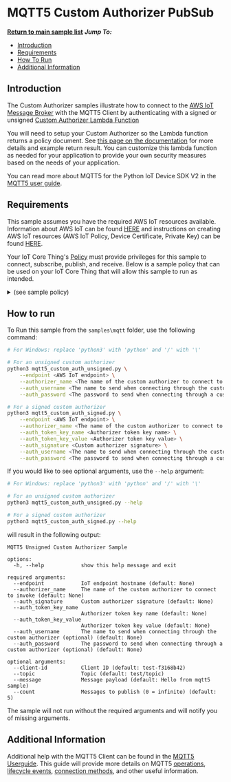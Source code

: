 # MQTT5 Custom Authorizer PubSub

[**Return to main sample list**](../README.md)
*__Jump To:__*
* [Introduction](#introduction)
* [Requirements](#requirements)
* [How To Run](#how-to-run)
* [Additional Information](#additional-information)

## Introduction
The Custom Authorizer samples illustrate how to connect to the [AWS IoT Message Broker](https://docs.aws.amazon.com/iot/latest/developerguide/iot-message-broker.html) with the MQTT5 Client by authenticating with a signed or unsigned [Custom Authorizer Lambda Function](https://docs.aws.amazon.com/iot/latest/developerguide/custom-auth-tutorial.html)

You will need to setup your Custom Authorizer so the Lambda function returns a policy document. See [this page on the documentation](https://docs.aws.amazon.com/iot/latest/developerguide/config-custom-auth.html) for more details and example return result. You can customize this lambda function as needed for your application to provide your own security measures based on the needs of your application.

You can read more about MQTT5 for the Python IoT Device SDK V2 in the [MQTT5 user guide](../../documents/MQTT5_Userguide.md).

## Requirements

This sample assumes you have the required AWS IoT resources available. Information about AWS IoT can be found [HERE](https://docs.aws.amazon.com/iot/latest/developerguide/what-is-aws-iot.html) and instructions on creating AWS IoT resources (AWS IoT Policy, Device Certificate, Private Key) can be found [HERE](https://docs.aws.amazon.com/iot/latest/developerguide/create-iot-resources.html).

Your IoT Core Thing's [Policy](https://docs.aws.amazon.com/iot/latest/developerguide/iot-policies.html) must provide privileges for this sample to connect, subscribe, publish, and receive. Below is a sample policy that can be used on your IoT Core Thing that will allow this sample to run as intended.

<details>
<summary>(see sample policy)</summary>
<pre>
{
  "Version": "2012-10-17",
  "Statement": [
    {
      "Effect": "Allow",
      "Action": [
        "iot:Publish",
        "iot:Receive"
      ],
      "Resource": [
        "arn:aws:iot:<b>region</b>:<b>account</b>:topic/test/topic"
      ]
    },
    {
      "Effect": "Allow",
      "Action": [
        "iot:Subscribe"
      ],
      "Resource": [
        "arn:aws:iot:<b>region</b>:<b>account</b>:topicfilter/test/topic"
      ]
    },
    {
      "Effect": "Allow",
      "Action": [
        "iot:Connect"
      ],
      "Resource": [
        "arn:aws:iot:<b>region</b>:<b>account</b>:client/test-*"
      ]
    }
  ]
}å
</pre>

Replace with the following with the data from your AWS account:
* `<region>`: The AWS IoT Core region where you created your AWS IoT Core thing you wish to use with this sample. For example `us-east-1`.
* `<account>`: Your AWS IoT Core account ID. This is the set of numbers in the top right next to your AWS account name when using the AWS IoT Core website.

Note that in a real application, you may want to avoid the use of wildcards in your ClientID or use them selectively. Please follow best practices when working with AWS on production applications using the SDK. Also, for the purposes of this sample, please make sure your policy allows a client ID of `test-*` to connect or use `--client_id <client ID here>` to send the client ID your policy supports.

</details>

## How to run

To Run this sample from the `samples\mqtt` folder, use the following command:

```sh
# For Windows: replace 'python3' with 'python' and '/' with '\'

# For an unsigned custom authorizer
python3 mqtt5_custom_auth_unsigned.py \
    --endpoint <AWS IoT endpoint> \
    --authorizer_name <The name of the custom authorizer to connect to invoke> \
    --auth_username <The name to send when connecting through the custom authorizer>\
    --auth_password <The password to send when connecting through a custom authorizer>

# For a signed custom authorizer
python3 mqtt5_custom_auth_signed.py \
    --endpoint <AWS IoT endpoint> \
    --authorizer_name <The name of the custom authorizer to connect to invoke> \
    --auth_token_key_name <Authorizer token key name> \
    --auth_token_key_value <Authorizer token key value> \
    --auth_signature <Custom authorizer signature> \
    --auth_username <The name to send when connecting through the custom authorizer> \
    --auth_password <The password to send when connecting through a custom authorizer>

```
If you would like to see optional arguments, use the `--help` argument:
``` sh
# For Windows: replace 'python3' with 'python' and '/' with '\'

# For an unsigned custom authorizer
python3 mqtt5_custom_auth_unsigned.py --help

# For a signed custom authorizer
python3 mqtt5_custom_auth_signed.py --help
```

will result in the following output:
```
MQTT5 Unsigned Custom Authorizer Sample

options:
  -h, --help            show this help message and exit

required arguments:
  --endpoint            IoT endpoint hostname (default: None)
  --authorizer_name     The name of the custom authorizer to connect to invoke (default: None)
  --auth_signature      Custom authorizer signature (default: None)
  --auth_token_key_name 
                        Authorizer token key name (default: None)
  --auth_token_key_value 
                        Authorizer token key value (default: None)
  --auth_username       The name to send when connecting through the custom authorizer (optional) (default: None)
  --auth_password       The password to send when connecting through a custom authorizer (optional) (default: None)

optional arguments:
  --client-id           Client ID (default: test-f3168b42)
  --topic               Topic (default: test/topic)
  --message             Message payload (default: Hello from mqtt5 sample)
  --count               Messages to publish (0 = infinite) (default: 5)
```

The sample will not run without the required arguments and will notify you of missing arguments.

## Additional Information
Additional help with the MQTT5 Client can be found in the [MQTT5 Userguide](../../documents/MQTT5_Userguide.md). This guide will provide more details on MQTT5 [operations](../../documents/MQTT5_Userguide.md#optional-keyword-arguments), [lifecycle events](../../documents/MQTT5_Userguide.md#lifecycle-events), [connection methods](../../documents/MQTT5_Userguide.md#connecting-to-aws-iot-core), and other useful information.
